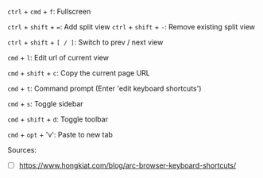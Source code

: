 `ctrl` + `cmd` + `f`: Fullscreen

`ctrl` + `shift` + `=`: Add split view
`ctrl` + `shift` + `-`: Remove existing split view

`ctrl` + `shift` + `[ / ]`: Switch to prev / next view

`cmd` + `l`: Edit url of current view

`cmd` + `shift` + `c`: Copy the current page URL

`cmd` + `t`: Command prompt (Enter 'edit keyboard shortcuts')

`cmd` + `s`: Toggle sidebar

`cmd` + `shift` + `d`: Toggle toolbar

`cmd` + `opt` + 'v': Paste to new tab

Sources:
- [ ] https://www.hongkiat.com/blog/arc-browser-keyboard-shortcuts/
